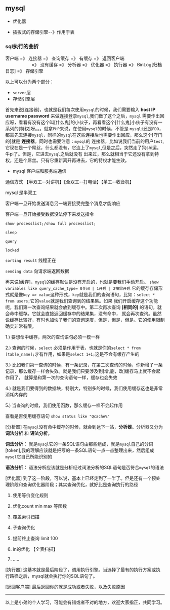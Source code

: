 ## mysql 

- 优化器

- 插拔式的存储引擎--》作用于表

### sql执行的曲折

客户端 =》 连接器  =》 查询缓存 =》 有缓存 =》 返回客户端 <br />
&nbsp;&nbsp;&nbsp;&nbsp;&nbsp;&nbsp;&nbsp;&nbsp;&nbsp;&nbsp;&nbsp;&nbsp;&nbsp;&nbsp;&nbsp;&nbsp;&nbsp;&nbsp;&nbsp;&nbsp;
=》 没有缓存 =》 分析器 =》 优化器 =》 执行器 =》 BinLog[归档日志]  =》 存储引擎

以上可以分为两个部分：

* `server`层
* 存储引擎层

首先来说[连接器]，也就是我们每次使用`mysql`的时候，我们需要输入 **host IP username password** 来做连接登录`mysql`,我们做了这个之后，`mysql`
需要作出回应呀，看看有没有这个叫[什么鬼]的小伙子，再看看这个[什么鬼]小伙子有没有一系列的[特权]呀。。。就拿`PHP`来说，在使用`mysql`的时候，不管是
`mysqli`还是`PDO`，都需先去连接`mysql`，同样的`mysql`在这些连接后也需要作出回应，那么这个[守门的]就是 **连接器**。同时也需要注意：`mysql`的
连接器，比如说我们当前的用户`test`,它现在是一个屌丝，什么都没有，它连上了`mysql`,但是之后，突然走了狗shi运。牛pi了。但是，它进去`mysql`之后就没有
出来过，那么就相当于它还没有拿到特权，还是个屌丝。只有它重新离开再进去，它的特权才能生效。

* mysql 客户端和服务端通信

通信方式 【半双工--对讲机】【全双工--打电话】【单工--收音机】

mysql 是半双工

客户端一旦开始发送消息另一端要接受完整个消息才能响应

客户端一旦开始接受数据没法停下来发送指令

`show processlist;/show full processlist;`

`sleep`

`query`

`locked`

`sorting result` 线程正在

`sending data`  向请求端返回数据

再来说[缓存]，`mysql`的缓存默认是没有开启的，也就是要我们手动开启。
``show variables like query_cache_type= 0关闭 | 1开启 | 2按需开启``
它的缓存存储形式就是像`key => value`这种形式，`key`就是我们的查询语句，比如：`select * from users;`它的`value`就是我们查询到的结果集。如果
我们开启缓存这个功能呢，我们第一次查询结果就会放到缓存中。第二次再次查询 **[相同的]** 的语句，就会命中缓存。它就会直接返回缓存中的结果集，没有命中，
就会再次查询。虽然说缓存比较好，有时也加快了我们的查询速度，但是，但是，但是。它的使用限制确实非常有限。

1.) 要想命中缓存，两次的查询语句必须一模一样

2.) 查询的时候，`select` 必须是作用于表，也就是你的`select * from [table_name];`才有作用，如果是`select 1+1;`这是不会有缓存产生的

3.) 比如我们第一查询的时候，有一条记录，在第二次查询的时候，你新增了一条记录，那么缓存一样会失效。就是我们只要涉及到[增,删，改]缓存马上就不会起作用了，
就算是和第一次的查询语句一样，缓存也会失效

4.) 就是我们要得到的数据块，特别大，特别多的时候，我们使用缓存这也是非常消耗内存的

5.) 当查询的时候，我们使用函数，那么缓存一样不会起作用

查看是否使用缓存语句 `show status like "Qcache%"`


[分析器] 在`mysql`没有命中缓存的时候，就会到达下一站，**分析器**。分析器又分为 **词法分析** 和 **语法分析**。

**词法分析：** 就是`mysql`它的一条SQL语句由那些组成，就是`mysql`自己的分词[token],我的理解应该就是把写的一条SQL语句一点一点整理出来，然后组成
`mysql`它自己所能识别的

**语法分析：** 语法分析应该就是分析经过词法分析的SQL语句是否符合`mysql`的语法


[优化器] 到了这一阶段，可以说，基本上已经走到了一半了。但是还有一个预处理阶段和查询优化器阶段；其实查询优化，就好比是查询执行的路径

1) 使用等价变化规则
   
2) 优化count min max 等函数
   
3) 覆盖索引扫描
   
4) 子查询优化
   
5) 提前终止查询 limit 100
   
6) in的优化 【全表扫描】

7) .....


[执行器] 这基本就是最后阶段了，调用执行引擎。当选择了最有的执行方案或执行路径之后，mysql就会执行你的SQL语句了。


[返回客户端] 最后返回你的就是成功或者失败，以及失败原因


************************************************************************************************************************

以上是小弟的个人学习，可能会有错或者不对的地方，欢迎大家指正，共同学习。
